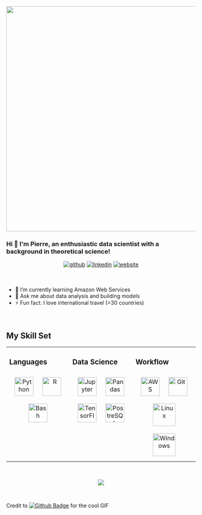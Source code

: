 <div align="center">
<img src="https://rishavanand.github.io/static/images/greetings.gif" align="center" height="undefined" width="600" />
</div>

### Hi 👋 I'm Pierre, an enthusiastic data scientist with a background in theoretical science! 

<p align="center">
  <a href="https://github.com/pierrewinter"><img src=https://img.shields.io/badge/github-%2324292e.svg?&style=for-the-badge&logo=github&logoColor=white alt=github style="margin-bottom: 5px;" /></a>
  <a href="https://www.linkedin.com/in/pierre-mw/"><img src=https://img.shields.io/badge/linkedin-%231E77B5.svg?&style=for-the-badge&logo=linkedin&logoColor=white alt=linkedin style="margin-bottom: 5px;" /></a>
  <a href="https://pierrewinter.github.io/" target="_blank"><img src="https://img.shields.io/badge/WEBSITE%20-%23107C10.svg?&style=for-the-badge&logo=google-chrome&logoColor=white" alt=website style="margin-bottom: 5px;" /></a>
</p>

<br/>


- 🌱 I’m currently learning Amazon Web Services
- 💬 Ask me about data analysis and building models
- ⚡ Fun fact: I love international travel (>30 countries)
<br/>

## My Skill Set

<table>
<tr>
<td valign="top" width="33%">

### Languages

<div align="center">  
<img style="margin: 10px" src="https://img.shields.io/badge/python%20-%2314354C.svg?&style=for-the-badge&logo=python&logoColor=white" alt="Python" height="50" /> 
<img style="margin: 10px" src="https://img.shields.io/badge/r-%23276DC3.svg?&style=for-the-badge&logo=r&logoColor=white" alt="R" height="50" />    
<img style="margin: 10px" src="https://img.shields.io/badge/shell_script%20-%23121011.svg?&style=for-the-badge&logo=gnu-bash&logoColor=white" alt="Bash" height="50" />  
</div>

</td>
<td valign="top" width="33%">

### Data Science

<div align="center">
<img style="margin: 10px" src="https://img.shields.io/badge/Jupyter%20-%23F37626.svg?&style=for-the-badge&logo=Jupyter&logoColor=white" alt="Jupyter" height="50" />  
<img style="margin: 10px" src="https://img.shields.io/badge/pandas%20-%23150458.svg?&style=for-the-badge&logo=pandas&logoColor=white" alt="Pandas" height="50" /> 
<img style="margin: 10px" src="https://img.shields.io/badge/TensorFlow%20-%23FF6F00.svg?&style=for-the-badge&logo=TensorFlow&logoColor=white" alt="TensorFlow" height="50" />
<img style="margin: 10px" src="https://img.shields.io/badge/postgres-%23316192.svg?&style=for-the-badge&logo=postgresql&logoColor=white" alt="PostreSQL" height="50" />
</div>

</td>
<td valign="top" width="33%">

### Workflow

<div align="center">
<img style="margin: 10px" src="https://img.shields.io/badge/AWS%20-%23FF9900.svg?&style=for-the-badge&logo=amazon-aws&logoColor=white" alt="AWS" height="50" />
<img style="margin: 10px" src="https://img.shields.io/badge/git%20-%23F05033.svg?&style=for-the-badge&logo=git&logoColor=white" alt="Git" height="50" /> 
<img style="margin: 10px" src="https://devicons.github.io/devicon/devicon.git/icons/linux/linux-original.svg" alt="Linux" height="60" />
<img style="margin: 10px" src="https://www.vectorlogo.zone/logos/microsoft/microsoft-icon.svg" alt="Windows" height="60" />    
</div>

</td>
</tr>
</table>

<br/>

<p align="center">
<img src="https://komarev.com/ghpvc/?username=pierrewinter&&style=flat-square" align="center" />
</p>  
<br/>


Credit to [![Github Badge](https://img.shields.io/badge/-@rishavanand-24292e?style=flat&logo=Github&logoColor=white&link=https://github.com/Goldy98)](https://github.com/rishavanand)  for the cool GIF 
<br />
